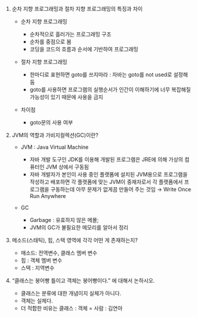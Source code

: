1. 순차 지향 프로그래밍과 절차 지향 프로그래밍의 특징과 차이
    
    
    - 순차 지향 프로그래밍
        - 순차적으로 흘러가는 프로그래밍 구조
        - 순차를 중점으로 봄
        - 코딩을 코드의 흐름과 순서에 기반하여 프로그래밍
        
    - 절차 지향 프로그래밍
        - 한마디로 표현하면 goto를 쓰지마라 : 자바는 goto를 not used로 설정해둠
        - goto를 사용하면 프로그램의 실행순서가 인간이 이해하기에 너무 복잡해질 가능성이 있기 때문에 사용을 금지
        
    - 차이점
        - goto문의 사용 여부
        
2. JVM의 역할과 가비지컬렉션(GC)이란?
    - JVM : Java Virtual Machine
        - 자바 개발 도구인 JDK를 이용해 개발된 프로그램은 JRE에 의해 가상의 컴퓨터인 JVM 상에서 구동됨
        - 자바 개발자가 본인이 사용 중인 플랫폼에 설치된 JVM용으로 프로그램을 작성하고 배포하면 각 플랫폼에 맞는 JVM이 중재자로서 각 플랫폼에서 프로그램을 구동하는데 아무 문제가 없게끔 만들어 주는 것임 → Write Once Run Anywhere
        
    - GC
        - Garbage : 유효하지 않은 메몰;
        - JVM의 GC가 불필요한 메모리를 알아서 정리
        
3. 메소드(스태틱), 힙, 스택 영역에 각각 어떤 게 존재하는지?
    - 매소드: 전역변수, 클래스 멤버 변수
    - 힙 : 객체 멤버 변수
    - 스택 : 지역변수
    
4. “클래스는 붕어빵 틀이고 객체는 붕어빵이다.” 에 대해서 논하시오.
    - 클래스는 분류에 대한 개념이지 실체가 아니다.
    - 객체는 실체다.
    - 더 적합한 비유는 클래스 : 객체 = 사람 : 김연아
